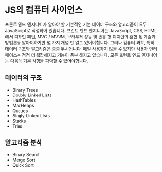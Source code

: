 # JS의 컴퓨터 사이언스
프론트 엔드 엔지니어가 알아야 할 기본적인 기본 데이터 구조와 알고리즘이 모두 JavaScript로 작성되어 있습니다.
프런트 엔드 엔지니어는 JavaScript, CSS, HTML에서 디자인 패턴, MVC / MVVM, 브라우저 성능 및 반응 형 디자인의 혼합 된 기술과 방법론을 알아야하지만 몇 가지 개념 만 알고 있어야합니다.
그러나 컴퓨터 과학, 특히 데이터 구조와 알고리즘은 종종 무시됩니다. 매일 사용하지 않을 수 있지만 사용자 인터페이스는 점점 더 복잡해지고 기능이 풍부 해지고 있습니다.
모든 프런트 엔드 엔지니어는 다음의 기본 사항을 파악할 수 있어야합니다.

## 데이터의 구조 
- Binary Trees
- Doubly Linked Lists
- HashTables
- MaxHeaps
- Queues
- Singly Linked Lists
- Stacks
- Tries

## 알고리즘 분석
- Binary Search
- Merge Sort
- Quick Sort